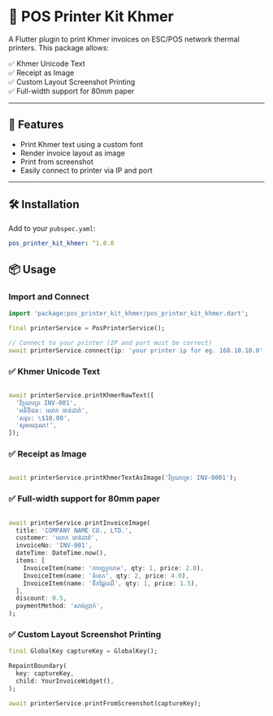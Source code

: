 # 🧾 POS Printer Kit Khmer

A Flutter plugin to print Khmer invoices on ESC/POS network thermal printers. This package allows:

✅ Khmer Unicode Text  
✅ Receipt as Image  
✅ Custom Layout Screenshot Printing  
✅ Full-width support for 80mm paper  

---

## 🚀 Features

- Print Khmer text using a custom font
- Render invoice layout as image
- Print from screenshot
- Easily connect to printer via IP and port

---

## 🛠 Installation

Add to your `pubspec.yaml`:
```yaml
pos_printer_kit_khmer: ^1.0.0

```

## 📦 Usage

### Import and Connect

```dart
import 'package:pos_printer_kit_khmer/pos_printer_kit_khmer.dart';

final printerService = PosPrinterService();

// Connect to your printer (IP and port must be correct)
await printerService.connect(ip: 'your printer ip for eg. 168.10.10.0', port: 9100);

```
### ✅ Khmer Unicode Text 

```dart

await printerService.printKhmerRawText([
  'វិក្កយបត្រ INV-001',
  'អតិថិជន: លោក ចាន់ដារ៉ា',
  'សរុប: \$10.00',
  'សូមអរគុណ!',
]);

```
### ✅ Receipt as Image 

```dart

await printerService.printKhmerTextAsImage('វិក្កយបត្រ: INV-0001');

```
### ✅ Full-width support for 80mm paper  

```dart

await printerService.printInvoiceImage(
  title: 'COMPANY NAME CO., LTD.',
  customer: 'លោក ចាន់ដារ៉ា',
  invoiceNo: 'INV-001',
  dateTime: DateTime.now(),
  items: [
    InvoiceItem(name: 'កាហ្វេក្រហម', qty: 1, price: 2.0),
    InvoiceItem(name: 'នំខេក', qty: 2, price: 4.0),
    InvoiceItem(name: 'ទឹកផ្លែឈើ', qty: 1, price: 1.5),
  ],
  discount: 0.5,
  paymentMethod: 'សាច់ប្រាក់',
);

```
### ✅ Custom Layout Screenshot Printing

```dart
final GlobalKey captureKey = GlobalKey();

RepaintBoundary(
  key: captureKey,
  child: YourInvoiceWidget(),
);

await printerService.printFromScreenshot(captureKey);

```
